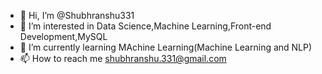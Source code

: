- 👋 Hi, I’m @Shubhranshu331
- 👀 I’m interested in Data Science,Machine Learning,Front-end Development,MySQL
- 🌱 I’m currently learning MAchine Learning(Machine Learning and NLP)
- 📫 How to reach me shubhranshu.331@gmail.com

<!---
Shubhranshu331/Shubhranshu331 is a ✨ special ✨ repository because its `README.md` (this file) appears on your GitHub profile.
You can click the Preview link to take a look at your changes.
--->
